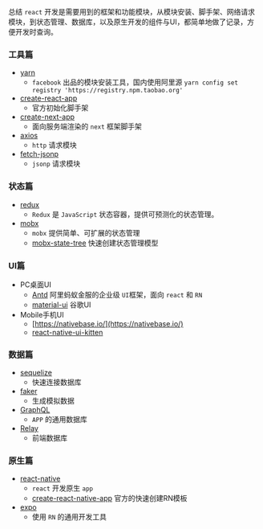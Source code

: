 
总结 `react` 开发是需要用到的框架和功能模块，从模块安装、脚手架、网络请求模块，到状态管理、数据库，以及原生开发的组件与UI，都简单地做了记录，方便开发时查询。


### 工具篇

- [yarn](https://yarnpkg.com/zh-Hans/)
    - `facebook` 出品的模块安装工具，国内使用阿里源 `yarn config set registry 'https://registry.npm.taobao.org'`
- [create-react-app](https://www.npmjs.com/package/create-react-app)
    - 官方初始化脚手架
- [create-next-app](https://www.npmjs.com/package/create-next-app)
    - 面向服务端渲染的 `next` 框架脚手架
- [axios](https://www.npmjs.com/package/axios) 
    - `http` 请求模块
- [fetch-jsonp](https://www.npmjs.com/package/fetch-jsonp)
    - `jsonp` 请求模块

### 状态篇

- [redux](http://cn.redux.js.org/index.html)
    - `Redux` 是 `JavaScript` 状态容器，提供可预测化的状态管理。
- [mobx](http://cn.mobx.js.org/)
    - `mobx` 提供简单、可扩展的状态管理
    - [mobx-state-tree](https://www.npmjs.com/package/mobx-state-tree) 快速创建状态管理模型

### UI篇

- PC桌面UI
    - [Antd](https://ant.design/) 阿里蚂蚁金服的企业级 `UI`框架，面向 `react` 和 `RN` 
    - [material-ui](http://www.material-ui.com/#/get-started/usage) 谷歌UI
- Mobile手机UI
    - [https://nativebase.io/](https://nativebase.io/)
    - [react-native-ui-kitten](https://akveo.github.io/react-native-ui-kitten/#/home)
### 数据篇

- [sequelize](https://www.npmjs.com/package/sequelize)
    - 快速连接数据库
- [faker](https://www.npmjs.com/package/faker)
    - 生成模拟数据
- [GraphQL](http://graphql.org/)
    - `APP` 的通用数据库
- [Relay](https://facebook.github.io/relay/)
    - 前端数据库

### 原生篇

- [react-native](http://www.reactnativeexpress.com/)
    - `react` 开发原生 `app`
    - [create-react-native-app](https://github.com/react-community/create-react-native-app) 官方的快速创建RN模板
- [expo](https://expo.io/)
    - 使用 `RN` 的通用开发工具